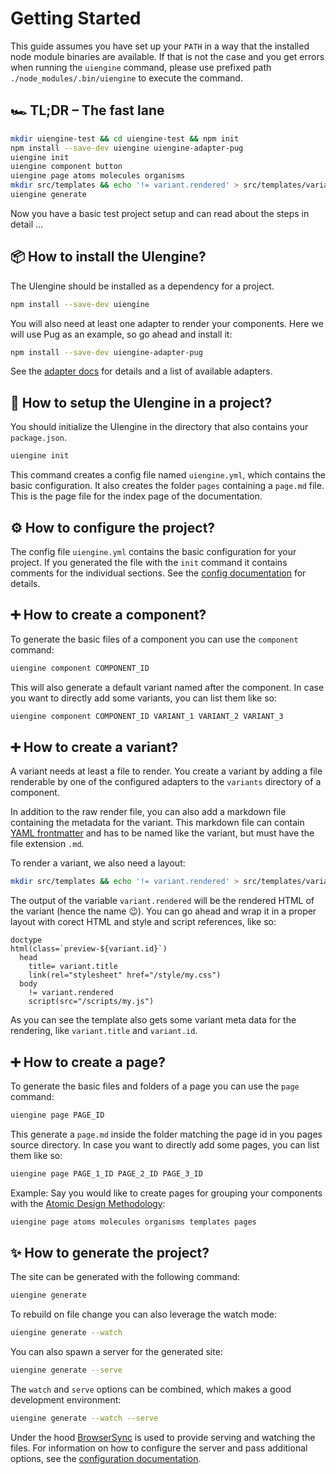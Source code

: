 # Getting Started

This guide assumes you have set up your `PATH` in a way that the installed node module binaries are available.
If that is not the case and you get errors when running the `uiengine` command, please use prefixed path `./node_modules/.bin/uiengine` to execute the command. 

## 🏎 TL;DR – The fast lane

```bash
mkdir uiengine-test && cd uiengine-test && npm init
npm install --save-dev uiengine uiengine-adapter-pug
uiengine init
uiengine component button
uiengine page atoms molecules organisms
mkdir src/templates && echo '!= variant.rendered' > src/templates/variant-preview.pug
uiengine generate
```

Now you have a basic test project setup and can read about the steps in detail … 

## 📦 How to install the UIengine?

The UIengine should be installed as a dependency for a project.

```bash
npm install --save-dev uiengine
```

You will also need at least one adapter to render your components.
Here we will use Pug as an example, so go ahead and install it:

```bash
npm install --save-dev uiengine-adapter-pug
```

See the [adapter docs](./adapters.md) for details and a list of available adapters.

## 🔰 How to setup the UIengine in a project?

You should initialize the UIengine in the directory that also contains your `package.json`.

```bash
uiengine init
```

This command creates a config file named `uiengine.yml`, which contains the basic configuration.
It also creates the folder `pages` containing a `page.md` file.
This is the page file for the index page of the documentation.

## ⚙️ How to configure the project?

The config file `uiengine.yml` contains the basic configuration for your project.
If you generated the file with the `init` command it contains comments for the individual sections.
See the [config documentation](./config.md) for details.

## ➕ How to create a component?

To generate the basic files of a component you can use the `component` command:

```bash
uiengine component COMPONENT_ID
```

This will also generate a default variant named after the component.
In case you want to directly add some variants, you can list them like so:

```bash
uiengine component COMPONENT_ID VARIANT_1 VARIANT_2 VARIANT_3
```

## ➕ How to create a variant?

A variant needs at least a file to render.
You create a variant by adding a file renderable by one of the configured adapters to the `variants` directory of a component.

In addition to the raw render file, you can also add a markdown file containing the metadata for the variant.
This markdown file can contain [YAML frontmatter](yaml.md) and has to be named like the variant, but must have the file extension `.md`.

To render a variant, we also need a layout:

```bash
mkdir src/templates && echo '!= variant.rendered' > src/templates/variant-preview.pug
```

The output of the variable `variant.rendered` will be the rendered HTML of the variant (hence the name 😉).
You can go ahead and wrap it in a proper layout with corect HTML and style and script references, like so:

```pug
doctype
html(class=`preview-${variant.id}`)
  head
    title= variant.title
    link(rel="stylesheet" href="/style/my.css")
  body
    != variant.rendered
    script(src="/scripts/my.js")
```

As you can see the template also gets some variant meta data for the rendering, like `variant.title` and `variant.id`.

## ➕ How to create a page?

To generate the basic files and folders of a page you can use the `page` command:

```bash
uiengine page PAGE_ID
```

This generate a `page.md` inside the folder matching the page id in you pages source directory.
In case you want to directly add some pages, you can list them like so:

```bash
uiengine page PAGE_1_ID PAGE_2_ID PAGE_3_ID
```

Example: Say you would like to create pages for grouping your components with the [Atomic Design Methodology](http://atomicdesign.bradfrost.com/chapter-2/):

```bash
uiengine page atoms molecules organisms templates pages
```

## ✨ How to generate the project?

The site can be generated with the following command:

```bash
uiengine generate
```

To rebuild on file change you can also leverage the watch mode:

```bash
uiengine generate --watch
```

You can also spawn a server for the generated site:

```bash
uiengine generate --serve
```

The `watch` and `serve` options can be combined, which makes a good development environment:

```bash
uiengine generate --watch --serve
```

Under the hood [BrowserSync](https://www.browsersync.io/) is used to provide serving and watching the files.
For information on how to configure the server and pass additional options, see the [configuration documentation](./config.md#BrowserSync).
